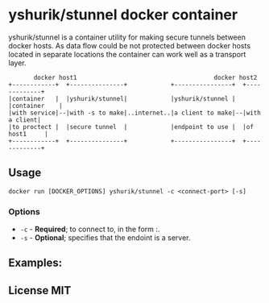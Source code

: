 # yshurik/stunnel docker container

yshurik/stunnel is a container utility for making secure tunnels between docker
hosts. As data flow could be not protected between docker hosts located in
separate locations the container can work well as a transport layer.

```
       docker host1                                      docker host2
+------------+  +---------------+            +----------------+  +-------------+
|container   |  |yshurik/stunnel|            |yshurik/stunnel |  |container    |
|with service|--|with -s to make|..internet..|a client to make|--|with a client|
|to proctect |  |secure tunnel  |            |endpoint to use |  |of host1     |
+------------+  +---------------+            +----------------+  +-------------+
```

## Usage

`docker run [DOCKER_OPTIONS] yshurik/stunnel -c <connect-port> [-s]`

### Options

* `-c`   - **Required**; to connect to, in the form <host>:<port>.
* `-s`   - **Optional**; specifies that the endoint is a server.

## Examples:


## License MIT
